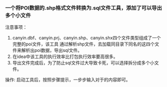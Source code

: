 ### 一个将POI数据的.shp格式文件转换为.sql文件工具，添加了可以导出多个小文件
注意事项：
1. canyin.dbf、canyin.prj、canyin.shp、canyin.shx四个文件类型组成了一个完整的poi文件，该工具
通过解析shp文件，去加载同目录下同名的这四个文件来解析出poi数据，导出sql文件。
2. 在idea中该工具的执行效率比打包执行效率要高很多。
3. 导出文件完成后，为了防止sql文件过大导致卡死，可以选择拆分成多个小文件。

操作:
启动工具后，按照步骤提示，一步步输入对于的内容即可。
